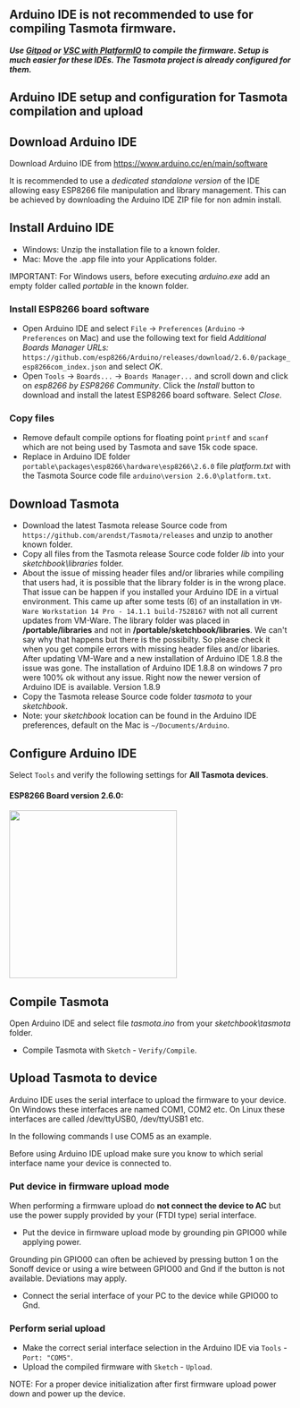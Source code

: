 ## Arduino IDE is not recommended to use for compiling Tasmota firmware.

_**Use [Gitpod](https://github.com/arendst/Tasmota/wiki/Compiling-Tasmota-on-Gitpod) or [VSC with PlatformIO](https://github.com/arendst/Tasmota/wiki/Visual-Studio-Code) to compile the firmware. Setup is much easier for these IDEs. The Tasmota project is already configured for them.**_

## Arduino IDE setup and configuration for Tasmota compilation and upload

## Download Arduino IDE
Download Arduino IDE from https://www.arduino.cc/en/main/software  

It is recommended to use a *dedicated standalone version* of the IDE allowing easy ESP8266 file manipulation and library management. This can be achieved by downloading the Arduino IDE ZIP file for non admin install.  

## Install Arduino IDE
- Windows: Unzip the installation file to a known folder.
- Mac: Move the .app file into your Applications folder. 

IMPORTANT: For Windows users, before executing *arduino.exe* add an empty folder called *portable* in the known folder.

### Install ESP8266 board software
- Open Arduino IDE and select ``File`` → ``Preferences`` (``Arduino`` → ``Preferences`` on Mac) and use the following text for field *Additional Boards Manager URLs:* 
``https://github.com/esp8266/Arduino/releases/download/2.6.0/package_esp8266com_index.json`` and select *OK*.
- Open ``Tools`` → ``Boards...`` → ``Boards Manager...`` and scroll down and click on *esp8266 by ESP8266 Community*. Click the *Install* button to download and install the latest ESP8266 board software. Select *Close*.

### Copy files
- Remove default compile options for floating point ``printf`` and ``scanf`` which are not being used by Tasmota and save 15k code space.
- Replace in Arduino IDE folder ``portable\packages\esp8266\hardware\esp8266\2.6.0`` file *platform.txt* with the Tasmota Source code file ``arduino\version 2.6.0\platform.txt``.

## Download Tasmota
- Download the latest Tasmota release Source code from ``https://github.com/arendst/Tasmota/releases`` and unzip to another known folder. 
- Copy all files from the Tasmota release Source code folder *lib* into your *sketchbook\libraries* folder.
- About the issue of missing header files and/or libraries while compiling that users had, it is possible that the library folder is in the wrong place. That issue can be happen if you installed your Arduino IDE in a virtual environment. This came up after some tests (6) of an installation in `VM-Ware Workstation 14 Pro - 14.1.1 build-7528167` with not all current updates from VM-Ware. The library folder was placed in **/portable/libraries** and not in **/portable/sketchbook/libraries**. We can't say why that happens but there is the possibilty. So please check it when you get compile errors with missing header files and/or libaries. After updating VM-Ware and a new installation of Arduino IDE 1.8.8 the issue was gone. The installation of Arduino IDE 1.8.8 on windows 7 pro were 100% ok without any issue. Right now the newer version of Arduino IDE is available. Version 1.8.9
- Copy the Tasmota release Source code folder *tasmota* to your *sketchbook*.
- Note: your *sketchbook* location can be found in the Arduino IDE preferences, default on the Mac is ``~/Documents/Arduino``.

## Configure Arduino IDE
Select ``Tools`` and verify the following settings for **All Tasmota devices**.

#### ESP8266 Board version 2.6.0:

<img src="https://user-images.githubusercontent.com/24528715/68532632-2272b100-0320-11ea-97b4-ccdef22e04ad.png" width="300" />



## Compile Tasmota
Open Arduino IDE and select file *tasmota.ino* from your *sketchbook\tasmota* folder.

- Compile Tasmota with ``Sketch`` - ``Verify/Compile``.

## Upload Tasmota to device
Arduino IDE uses the serial interface to upload the firmware to your device. On Windows these interfaces are named COM1, COM2 etc. On Linux these interfaces are called /dev/ttyUSB0, /dev/ttyUSB1 etc.

In the following commands I use COM5 as an example.

Before using Arduino IDE upload make sure you know to which serial interface name your device is connected to. 

### Put device in firmware upload mode
When performing a firmware upload do **not connect the device to AC** but use the power supply provided by your (FTDI type) serial interface.

- Put the device in firmware upload mode by grounding pin GPIO00 while applying power.

Grounding pin GPIO00 can often be achieved by pressing button 1 on the Sonoff device or using a wire between GPIO00 and Gnd if the button is not available. Deviations may apply.

- Connect the serial interface of your PC to the device while GPIO00 to Gnd.

### Perform serial upload
- Make the correct serial interface selection in the Arduino IDE via ``Tools`` - ``Port: "COM5"``.
- Upload the compiled firmware with ``Sketch`` - ``Upload``.

NOTE: For a proper device initialization after first firmware upload power down and power up the device.


